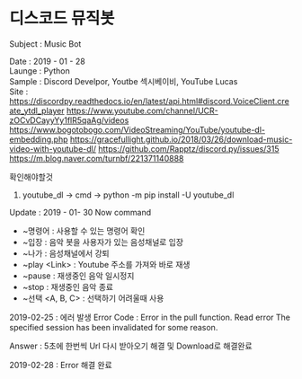 # 디스코드 뮤직봇

Subject : Music Bot

Date : 2019 - 01 - 28 <br>
Launge : Python <br>
Sample : Discord Develpor, Youtbe 섹시베이비, YouTube Lucas <br>
Site : https://discordpy.readthedocs.io/en/latest/api.html#discord.VoiceClient.create_ytdl_player
       https://www.youtube.com/channel/UCR-zOCvDCayyYy1flR5qaAg/videos
       https://www.bogotobogo.com/VideoStreaming/YouTube/youtube-dl-embedding.php
       https://gracefullight.github.io/2018/03/26/download-music-video-with-youtube-dl/
       https://github.com/Rapptz/discord.py/issues/315
       https://m.blog.naver.com/turnbf/221371140888

확인해야할것
1. youtube_dl -> cmd -> python -m pip install -U youtube_dl

Update : 2019 - 01- 30
Now command 
  - ~명령어 : 사용할 수 있는 명령어 확인
  - ~입장 : 음악 봇을 사용자가 있는 음성채널로 입장
  - ~나가 : 음성채널에서 강퇴
  - ~play \<Link\> : Youtube 주소를 가져와 바로 재생 
  - ~pause : 재생중인 음악 일시정지
  - ~stop : 재생중인 음악 종료
  - ~선택 <A, B, C> : 선택하기 어려울때 사용

2019-02-25 : 에러 발생
Error Code : Error in the pull function.
             Read error
             The specified session has been invalidated for some reason.
             
Answer : 5초에 한번씩 Url 다시 받아오기 해결 및 Download로 해결완료             
             
2019-02-28 : Error 해결 완료
